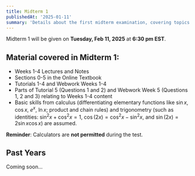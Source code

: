 ```yaml
---
title: Midterm 1
publishedAt: '2025-01-11'
summary: 'Details about the first midterm examination, covering topics from weeks 1-5.'
---
```


Midterm 1 will be given on **Tuesday, Feb 11, 2025** at **6:30 pm EST**. 

## Material covered in Midterm 1:

- Weeks 1-4 Lectures and Notes
- Sections 0-5 in the Online Textbook
- Tutorials 1-4 and Webwork Weeks 1-4
- Parts of Tutorial 5 (Questions 1 and 2) and Webwork Week 5 (Questions 1, 2 and 3) relating to Weeks 1-4 content
- Basic skills from calculus (differentiating elementary functions like $\sin x$, $\cos x$, $e^x$, $\ln x$; product and chain rules) and trigonometry (such as identities: $\sin^2 x + \cos^2 x = 1$, $\cos(2x) = \cos^2 x - \sin^2 x$, and $\sin(2x) = 2 \sin x \cos x$) are assumed.

**Reminder**: Calculators are **not permitted** during the test.

## Past Years
Coming soon...